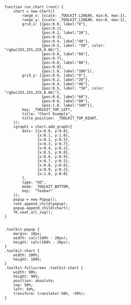    function run_chart (root) {
        chart = new Chart({
            range_x: {scale: _TOOLKIT_LINEAR, min:0, max:1},
            range_y: {scale: _TOOLKIT_LINEAR, min:0, max:1},
            grid_x: [{pos:0.0, label:"0"},
                     {pos:0.1},
                     {pos:0.2, label:"20"},
                     {pos:0.3},
                     {pos:0.4, label:"40"},
                     {pos:0.5, label: "50", color: "rgba(255,255,255,0.66)"},
                     {pos:0.6, label:"60"},
                     {pos:0.7},
                     {pos:0.8, label:"80"},
                     {pos:0.9},
                     {pos:1.0, label:"100"}],
            grid_y: [{pos:0.0, label:"0"},
                     {pos:0.2, label:"20"},
                     {pos:0.4, label:"40"},
                     {pos:0.5, label: "50", color: "rgba(255,255,255,0.66)"},
                     {pos:0.6, label:"60"},
                     {pos:0.8, label:"80"},
                     {pos:1.0, label:"100"}],
            key: _TOOLKIT_TOP_LEFT,
            title: "Chart Example",
            title_position: _TOOLKIT_TOP_RIGHT,
        });
        cgraph1 = chart.add_graph({
            dots: [{x:0.0, y:0.0},
                   {x:0.1, y:1.0},
                   {x:0.2, y:0.5},
                   {x:0.3, y:0.7},
                   {x:0.4, y:0.2},
                   {x:0.5, y:0.8},
                   {x:0.6, y:0.9},
                   {x:0.7, y:0.5},
                   {x:0.8, y:0.6},
                   {x:0.9, y:0.2},
                   {x:1.0, y:0.0}
            ],
            type: "H3",
            mode: _TOOLKIT_BOTTOM,
            key:  "foobar"
        });
        popup = new Popup();
        root.append_child(popup);
        popup.append_child(chart);
        TK.seat_all_svg();
    }
<pre class='css prettyprint source'><code>
.toolkit-popup {
    margin: 10px;
    width: calc(100% - 20px);
    height: calc(100% - 20px);
}
.toolkit-chart {
    width: 100%;
    height: 100%;
}
.toolkit-fullscreen .toolkit-chart {
    width: 90%;
    height: 90%;
    position: absolute;
    top: 50%;
    left: 50%;
    transform: translate(-50%, -50%);
}
</code></pre>
<script> prepare_example(); </script>
